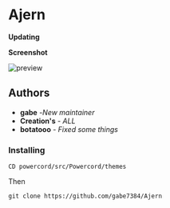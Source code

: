# Ajern

**Updating**

**Screenshot** 

![preview](https://media.discordapp.net/attachments/819811164283207720/933169700886704158/unknown.png?width=1244&height=670)
## Authors
* **gabe** -*New maintainer*
* **Creation's** - *ALL*
* **botatooo** - *Fixed some things*

### Installing
```
CD powercord/src/Powercord/themes
```
Then
```
git clone https://github.com/gabe7384/Ajern
```
